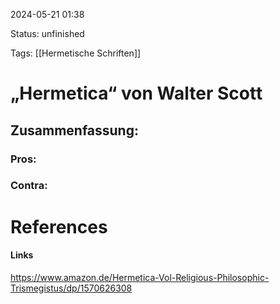 2024-05-21 01:38

Status: unfinished

Tags: [[Hermetische Schriften]]

# „Hermetica“ von Walter Scott

## Zusammenfassung:


### Pros:

### Contra:

# References

#### Links
https://www.amazon.de/Hermetica-Vol-Religious-Philosophic-Trismegistus/dp/1570626308